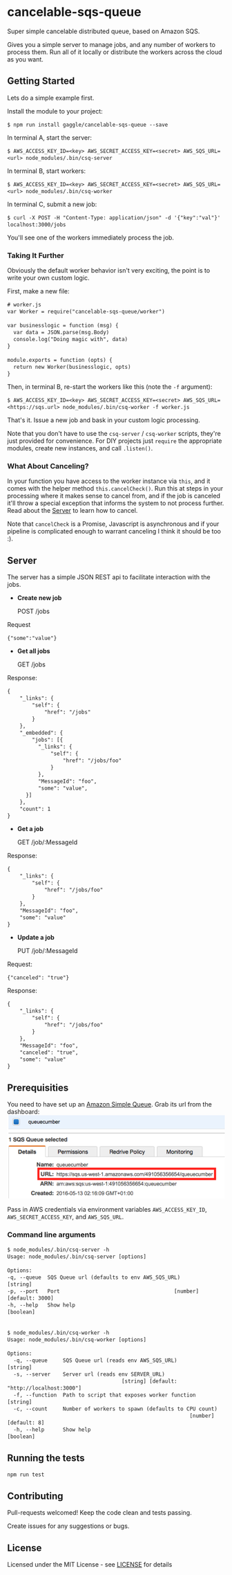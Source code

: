 <style>
table:nth-of-type(1) {
    display:table;
    width:100%;
}
table:nth-of-type(1) th:nth-of-type(2) {
    width:10%;
}
</style>

# cancelable-sqs-queue
Super simple cancelable distributed queue, based on Amazon SQS.

Gives you a simple server to manage jobs,
and any number of workers to process them.
Run all of it locally
or distribute the workers across the cloud as you want.

## Getting Started
Lets do a simple example first.

Install the module to your project:

    $ npm run install gaggle/cancelable-sqs-queue --save

In terminal A, start the server:

    $ AWS_ACCESS_KEY_ID=<key> AWS_SECRET_ACCESS_KEY=<secret> AWS_SQS_URL=<url> node_modules/.bin/csq-server

In terminal B, start workers:

    $ AWS_ACCESS_KEY_ID=<key> AWS_SECRET_ACCESS_KEY=<secret> AWS_SQS_URL=<url> node_modules/.bin/csq-worker

In terminal C, submit a new job:

    $ curl -X POST -H "Content-Type: application/json" -d '{"key":"val"}' localhost:3000/jobs

You'll see one of the workers immediately process the job.

### Taking It Further
Obviously the default worker behavior isn't very exciting,
the point is to write your own custom logic.

First, make a new file:

    # worker.js
    var Worker = require("cancelable-sqs-queue/worker")

    var businesslogic = function (msg) {
      var data = JSON.parse(msg.Body)
      console.log("Doing magic with", data)
    }

    module.exports = function (opts) {
      return new Worker(businesslogic, opts)
    }

Then, in terminal B, re-start the workers like this (note the `-f` argument):

    $ AWS_ACCESS_KEY_ID=<key> AWS_SECRET_ACCESS_KEY=<secret> AWS_SQS_URL=<https://sqs.url> node_modules/.bin/csq-worker -f worker.js

That's it. Issue a new job and bask in your custom logic processing.

Note that you don't have to use the `csq-server` / `csq-worker` scripts,
they're just provided for convenience.
For DIY projects just `require` the appropriate modules,
create new instances,
and call `.listen()`.

### What About Canceling?
In your function you have access to the worker instance via `this`,
and it comes with the helper method `this.cancelCheck()`.
Run this at steps in your processing where it makes sense to cancel from,
and if the job is canceled it'll throw a special exception
that informs the system to not process further.
Read about the [Server](#server) to learn how to cancel.

Note that `cancelCheck` is a Promise,
Javascript is asynchronous
and if your pipeline is complicated enough to warrant canceling
I think it should be too :).

## Server
The server has a simple JSON REST api to facilitate interaction with the jobs.

* **Create new job**

    POST /jobs

Request

    {"some":"value"}

* **Get all jobs**

    GET /jobs

Response:

    {
        "_links": {
            "self": {
                "href": "/jobs"
            }
        },
        "_embedded": {
            "jobs": [{
              "_links": {
                  "self": {
                      "href": "/jobs/foo"
                  }
              },
              "MessageId": "foo",
              "some": "value",
          }]
        },
        "count": 1
    }    


* **Get a job**

    GET /job/:MessageId

Response:

    {
        "_links": {
            "self": {
                "href": "/jobs/foo"
            }
        },
        "MessageId": "foo",
        "some": "value"
    }

* **Update a job**

    PUT /job/:MessageId
    
Request:

    {"canceled": "true"}
    
Response:

    {
        "_links": {
            "self": {
                "href": "/jobs/foo"
            }
        },
        "MessageId": "foo",
        "canceled": "true",
        "some": "value"
    }

## Prerequisities
You need to have set up an [Amazon Simple Queue][sqs].
Grab its url from the dashboard:
![SQS dashoard url](/sqs-dashboard-url.png "SQS dashboard url")

Pass in AWS credentials via environment variables `AWS_ACCESS_KEY_ID`, `AWS_SECRET_ACCESS_KEY`, and `AWS_SQS_URL`.

### Command line arguments
    $ node_modules/.bin/csq-server -h
    Usage: node_modules/.bin/csq-server [options]

    Options:
    -q, --queue  SQS Queue url (defaults to env AWS_SQS_URL)              [string]
    -p, --port   Port                                     [number] [default: 3000]
    -h, --help   Show help                                               [boolean]


    $ node_modules/.bin/csq-worker -h
    Usage: node_modules/.bin/csq-worker [options]

    Options:
      -q, --queue     SQS Queue url (reads env AWS_SQS_URL)                 [string]
      -s, --server    Server url (reads env SERVER_URL)
                                         [string] [default: "http://localhost:3000"]
      -f, --function  Path to script that exposes worker function           [string]
      -c, --count     Number of workers to spawn (defaults to CPU count)
                                                               [number] [default: 8]
      -h, --help      Show help                                            [boolean]

## Running the tests
    npm run test

## Contributing
Pull-requests welcomed! Keep the code clean and tests passing.

Create issues for any suggestions or bugs.

## License
Licensed under the MIT License - see [LICENSE](LICENSE) for details

[sqs]:https://www.google.co.uk/url?sa=t&rct=j&q=&esrc=s&source=web&cd=1&cad=rja&uact=8&ved=0ahUKEwjoqK-ih9fMAhVGwiYKHS-WCRgQFggkMAA&url=https%3A%2F%2Faws.amazon.com%2Fsqs%2F&usg=AFQjCNH-cLLezkdRhLruvLVuQGzaTmPdqA
